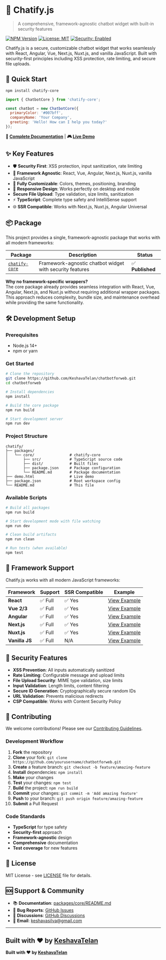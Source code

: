 # 🤖 Chatify.js

> A comprehensive, framework-agnostic chatbot widget with built-in security features

[![NPM Version](https://img.shields.io/npm/v/chatify-core)](https://www.npmjs.com/package/chatify-core)
[![License: MIT](https://img.shields.io/badge/License-MIT-yellow.svg)](https://opensource.org/licenses/MIT)
[![Security: Enabled](https://img.shields.io/badge/Security-Enabled-green.svg)](packages/core#security-features)

Chatify.js is a secure, customizable chatbot widget that works seamlessly with React, Angular, Vue, Next.js, Nuxt.js, and vanilla JavaScript. Built with security-first principles including XSS protection, rate limiting, and secure file uploads.

## 🚀 Quick Start

```bash
npm install chatify-core
```

```javascript
import { ChatbotCore } from 'chatify-core';

const chatbot = new ChatbotCore({
  primaryColor: '#007bff',
  companyName: 'Your Company',
  greeting: 'Hello! How can I help you today?'
});
```

**📖 [Complete Documentation](packages/core/README.md)** | **🎮 [Live Demo](demo.html)**

## ✨ Key Features

- 🛡️ **Security First**: XSS protection, input sanitization, rate limiting
- 🔧 **Framework Agnostic**: React, Vue, Angular, Next.js, Nuxt.js, vanilla JavaScript
- 🎨 **Fully Customizable**: Colors, themes, positioning, branding
- 📱 **Responsive Design**: Works perfectly on desktop and mobile
-  **Secure File Upload**: Type validation, size limits, sanitization
- ⚡ **TypeScript**: Complete type safety and IntelliSense support
- 🌐 **SSR Compatible**: Works with Next.js, Nuxt.js, Angular Universal

## 📦 Package

This project provides a single, framework-agnostic package that works with all modern frameworks:

| Package | Description | Status |
|---------|-------------|---------|
| [`chatify-core`](packages/core) | Framework-agnostic chatbot widget with security features | ✅ **Published** |

**Why no framework-specific wrappers?**  
The core package already provides seamless integration with React, Vue, Angular, Next.js, and Nuxt.js without requiring additional wrapper packages. This approach reduces complexity, bundle size, and maintenance overhead while providing the same functionality.

## 🛠️ Development Setup

### Prerequisites
- Node.js 14+ 
- npm or yarn

### Get Started

```bash
# Clone the repository
git clone https://github.com/KeshavaTelan/chatbotforweb.git
cd chatbotforweb

# Install dependencies
npm install

# Build the core package
npm run build

# Start development server
npm run dev
```

### Project Structure

```
chatify/
├── packages/
│   └── core/                # chatify-core
│       ├── src/             # TypeScript source code
│       ├── dist/            # Built files
│       ├── package.json     # Package configuration
│       └── README.md        # Package documentation
├── demo.html                # Live demo
├── package.json             # Root workspace config
└── README.md                # This file
```

### Available Scripts

```bash
# Build all packages
npm run build

# Start development mode with file watching
npm run dev

# Clean build artifacts
npm run clean

# Run tests (when available)
npm test
```

## 🔧 Framework Support

Chatify.js works with all modern JavaScript frameworks:

| Framework | Support | SSR Compatible | Example |
|-----------|---------|----------------|---------|
| **React** | ✅ Full | ✅ Yes | [View Example](packages/core#react) |
| **Vue 2/3** | ✅ Full | ✅ Yes | [View Example](packages/core#vue) |
| **Angular** | ✅ Full | ✅ Yes | [View Example](packages/core#angular) |
| **Next.js** | ✅ Full | ✅ Yes | [View Example](packages/core#nextjs) |
| **Nuxt.js** | ✅ Full | ✅ Yes | [View Example](packages/core#nuxtjs) |
| **Vanilla JS** | ✅ Full | N/A | [View Example](packages/core#vanilla-javascript) |

## 🚨 Security Features

- **XSS Prevention**: All inputs automatically sanitized
- **Rate Limiting**: Configurable message and upload limits
- **File Upload Security**: MIME type validation, size limits
- **Input Validation**: Length limits, content filtering
- **Secure ID Generation**: Cryptographically secure random IDs
- **URL Validation**: Prevents malicious redirects
- **CSP Compatible**: Works with Content Security Policy

## 🤝 Contributing

We welcome contributions! Please see our [Contributing Guidelines](CONTRIBUTING.md).

### Development Workflow

1. **Fork** the repository
2. **Clone** your fork: `git clone https://github.com/yourusername/chatbotforweb.git`
3. **Create** a feature branch: `git checkout -b feature/amazing-feature`
4. **Install** dependencies: `npm install`
5. **Make** your changes
6. **Test** your changes: `npm test`
7. **Build** the project: `npm run build`
8. **Commit** your changes: `git commit -m 'Add amazing feature'`
9. **Push** to your branch: `git push origin feature/amazing-feature`
10. **Submit** a Pull Request

### Code Standards

- **TypeScript** for type safety
- **Security-first** approach
- **Framework-agnostic** design
- **Comprehensive** documentation
- **Test coverage** for new features

## 📄 License

MIT License - see [LICENSE](LICENSE) file for details.

## 🆘 Support & Community

- 📚 **Documentation**: [packages/core/README.md](packages/core/README.md)
- 🐛 **Bug Reports**: [GitHub Issues](https://github.com/KeshavaTelan/chatbotforweb/issues)
- 💬 **Discussions**: [GitHub Discussions](https://github.com/KeshavaTelan/chatbotforweb/discussions)
- 📧 **Email**: [keshavasilva@gmail.com](mailto:keshavasilva@gmail.com)

---

**Built with ❤️ by [KeshavaTelan](https://github.com/KeshavaTelan)**
---

**Built with ❤️ by [KeshavaTelan](https://github.com/KeshavaTelan)**
